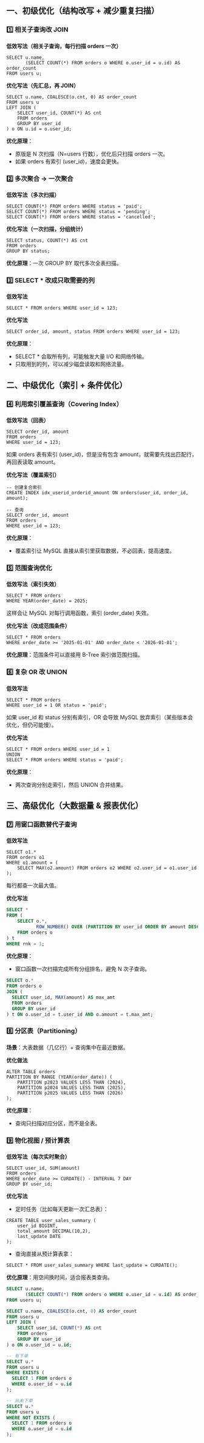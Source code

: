 ## **一、初级优化（结构改写 + 减少重复扫描）**



### **1️⃣ 相关子查询改 JOIN**



**低效写法（相关子查询，每行扫描 orders 一次）**

```
SELECT u.name,
       (SELECT COUNT(*) FROM orders o WHERE o.user_id = u.id) AS order_count
FROM users u;
```



**优化写法（先汇总，再 JOIN）**

```
SELECT u.name, COALESCE(o.cnt, 0) AS order_count
FROM users u
LEFT JOIN (
    SELECT user_id, COUNT(*) AS cnt
    FROM orders
    GROUP BY user_id
) o ON u.id = o.user_id;
```



**优化原理**：

- 原版是 N 次扫描（N=users 行数），优化后只扫描 orders 一次。
- 如果 orders 有索引 (user_id)，速度会更快。



### **2️⃣ 多次聚合 → 一次聚合**

**低效写法（多次扫描）**

```
SELECT COUNT(*) FROM orders WHERE status = 'paid';
SELECT COUNT(*) FROM orders WHERE status = 'pending';
SELECT COUNT(*) FROM orders WHERE status = 'cancelled';
```



**优化写法（一次扫描，分组统计）**

```
SELECT status, COUNT(*) AS cnt
FROM orders
GROUP BY status;
```



**优化原理**：一次 GROUP BY 取代多次全表扫描。



### **3️⃣ SELECT \* 改成只取需要的列**

**低效写法**

```
SELECT * FROM orders WHERE user_id = 123;
```



**优化写法**

```
SELECT order_id, amount, status FROM orders WHERE user_id = 123;
```



**优化原理**：

- SELECT * 会取所有列，可能触发大量 I/O 和网络传输。
- 只取用到的列，可以减少磁盘读取和网络流量。



## **二、中级优化（索引 + 条件优化）**



### **4️⃣ 利用索引覆盖查询（Covering Index）**



**低效写法（回表）**

```
SELECT order_id, amount
FROM orders
WHERE user_id = 123;
```

如果 orders 表有索引 (user_id)，但是没有包含 amount，就需要先找出匹配行，再回表读取 amount。



**优化写法（覆盖索引）**

```
-- 创建复合索引
CREATE INDEX idx_userid_orderid_amount ON orders(user_id, order_id, amount);

-- 查询
SELECT order_id, amount
FROM orders
WHERE user_id = 123;
```



**优化原理**：

- 覆盖索引让 MySQL 直接从索引里获取数据，不必回表，提高速度。



### **5️⃣ 范围查询优化**



**低效写法（索引失效）**

```
SELECT * FROM orders
WHERE YEAR(order_date) = 2025;
```

这样会让 MySQL 对每行调用函数，索引 (order_date) 失效。



**优化写法（改成范围条件）**

```
SELECT * FROM orders
WHERE order_date >= '2025-01-01' AND order_date < '2026-01-01';
```



**优化原理**：范围条件可以直接用 B-Tree 索引做范围扫描。



### **6️⃣ 复杂 OR 改 UNION**



**低效写法**

```
SELECT * FROM orders
WHERE user_id = 1 OR status = 'paid';
```

如果 user_id 和 status 分别有索引，OR 会导致 MySQL 放弃索引（某些版本会优化，但仍可能慢）。



**优化写法**

```
SELECT * FROM orders WHERE user_id = 1
UNION
SELECT * FROM orders WHERE status = 'paid';
```



**优化原理**：

- 两次查询分别走索引，然后 UNION 合并结果。



## **三、高级优化（大数据量 & 报表优化）**





### **7️⃣ 用窗口函数替代子查询**



**低效写法**

```
SELECT o1.*
FROM orders o1
WHERE o1.amount = (
    SELECT MAX(o2.amount) FROM orders o2 WHERE o2.user_id = o1.user_id
);
```

每行都查一次最大值。



**优化写法**

```sql
SELECT *
FROM (
    SELECT o.*, 
           ROW_NUMBER() OVER (PARTITION BY user_id ORDER BY amount DESC) AS rnk
    FROM orders o
) t
WHERE rnk = 1;
```



**优化原理**：

- 窗口函数一次扫描完成所有分组排名，避免 N 次子查询。

```sql
SELECT o.*
FROM orders o
JOIN (
  SELECT user_id, MAX(amount) AS max_amt
  FROM orders
  GROUP BY user_id
) t ON o.user_id = t.user_id AND o.amount = t.max_amt;
```



### **8️⃣ 分区表（Partitioning）**

**场景**：大表数据（几亿行）+ 查询集中在最近数据。



**优化做法**

```
ALTER TABLE orders
PARTITION BY RANGE (YEAR(order_date)) (
    PARTITION p2023 VALUES LESS THAN (2024),
    PARTITION p2024 VALUES LESS THAN (2025),
    PARTITION p2025 VALUES LESS THAN (2026)
);
```

**优化原理**：

- 查询只扫描对应分区，而不是全表。



### **9️⃣ 物化视图 / 预计算表**



**低效写法（每次实时聚合）**

```
SELECT user_id, SUM(amount)
FROM orders
WHERE order_date >= CURDATE() - INTERVAL 7 DAY
GROUP BY user_id;
```



**优化写法**

- 定时任务（比如每天更新一次汇总表）：

```
CREATE TABLE user_sales_summary (
    user_id BIGINT,
    total_amount DECIMAL(10,2),
    last_update DATE
);
```



- 查询直接从预计算表拿：

```
SELECT * FROM user_sales_summary WHERE last_update = CURDATE();
```

**优化原理**：用空间换时间，适合报表类查询。





```sql
SELECT u.name,
       (SELECT COUNT(*) FROM orders o WHERE o.user_id = u.id) AS order_count
FROM users u;
```



```sql
SELECT u.name, COALESCE(o.cnt, 0) AS order_count
FROM users u
LEFT JOIN (
    SELECT user_id, COUNT(*) AS cnt
    FROM orders
    GROUP BY user_id
) o ON o.user_id = u.id;
```





```sql
-- 有下单
SELECT u.*
FROM users u
WHERE EXISTS (
  SELECT 1 FROM orders o
  WHERE o.user_id = u.id
);

-- 从未下单
SELECT u.*
FROM users u
WHERE NOT EXISTS (
  SELECT 1 FROM orders o
  WHERE o.user_id = u.id
);
```

